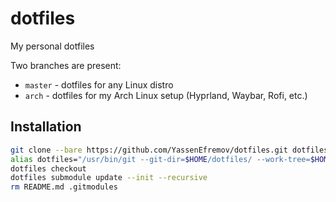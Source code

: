 # dotfiles

My personal dotfiles

Two branches are present:
- `master` - dotfiles for any Linux distro
- `arch` - dotfiles for my Arch Linux setup (Hyprland, Waybar, Rofi, etc.)


## Installation

```sh
git clone --bare https://github.com/YassenEfremov/dotfiles.git dotfiles
alias dotfiles="/usr/bin/git --git-dir=$HOME/dotfiles/ --work-tree=$HOME"
dotfiles checkout
dotfiles submodule update --init --recursive
rm README.md .gitmodules
```

<!--dotfiles sparse-checkout set $(dotfiles ls-tree --full-tree -r --name-only HEAD | grep -v README.md)-->
